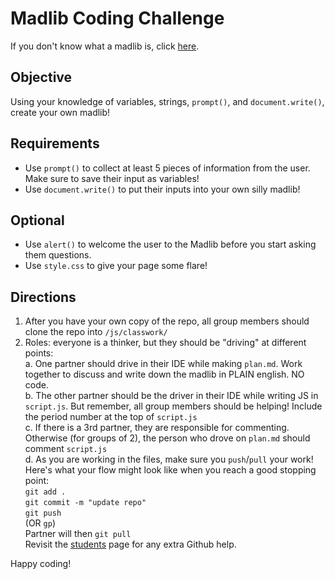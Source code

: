 # Madlib Coding Challenge

If you don't know what a madlib is, click [here](http://www.redkid.net/madlibs/).

## Objective
Using your knowledge of variables, strings, `prompt()`, and `document.write()`, create your own madlib!

## Requirements
* Use `prompt()` to collect at least 5 pieces of information from the user. Make sure to save their input as variables!
* Use `document.write()` to put their inputs into your own silly madlib!

## Optional
* Use `alert()` to welcome the user to the Madlib before you start asking them questions.
* Use `style.css` to give your page some flare!

## Directions
1. After you have your own copy of the repo, all group members should clone the repo into `/js/classwork/`
2. Roles: everyone is a thinker, but they should be "driving" at different points:  
  a. One partner should drive in their IDE while making `plan.md`. Work together to discuss and write down the madlib in PLAIN english. NO code.  
  b. The other partner should be the driver in their IDE while writing JS in `script.js`. But remember, all group members should be helping! Include the period number at the top of `script.js`  
  c. If there is a 3rd partner, they are responsible for commenting. Otherwise (for groups of 2), the person who drove on `plan.md` should comment `script.js`  
  d. As you are working in the files, make sure you `push`/`pull` your work! Here's what your flow might look like when you reach a good stopping point:  
`git add .`  
`git commit -m "update repo"`  
`git push`  
(OR `gp`)  
Partner will then `git pull`  
Revisit the [students](https://hstatsep.github.io/students/#github) page for any extra Github help.

Happy coding!
